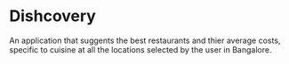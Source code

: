 Dishcovery
==========
An application that suggents the best restaurants and thier average costs, specific to cuisine at all the locations selected by the user in Bangalore.
